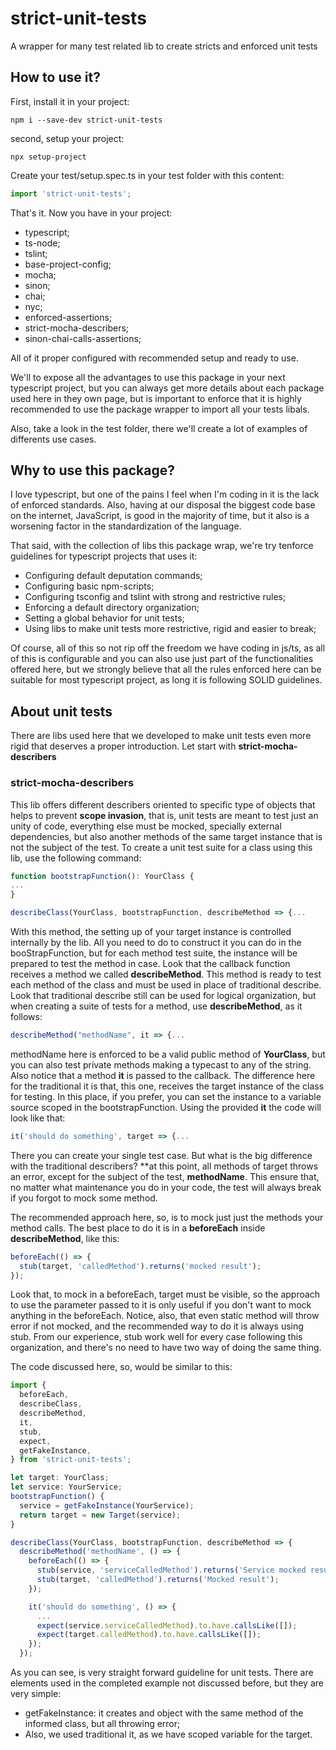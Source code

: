 # strict-unit-tests

A wrapper for many test related lib to create stricts and enforced unit tests

## How to use it?

First, install it in your project:

```batch
npm i --save-dev strict-unit-tests
```
second, setup your project:

```batch
npx setup-project
```

Create your test/setup.spec.ts in your test folder with this content:
```typescript
import 'strict-unit-tests';

```

That's it. Now you have in your project:
* typescript;
* ts-node;
* tslint;
* base-project-config;
* mocha;
* sinon;
* chai;
* nyc;
* enforced-assertions;
* strict-mocha-describers;
* sinon-chai-calls-assertions;

All of it proper configured with recommended setup and ready to use.

We'll to expose all the advantages to use this package in your next typescript project, but you can always get more details about each package used here in they own page, but is important to enforce that it is highly recommended to use the package wrapper to import all your tests libals.

Also, take a look in the test folder, there we'll create a lot of examples of differents use cases.

## Why to use this package?

I love typescript, but one of the pains I feel when I'm coding in it is the lack of enforced standards. Also, having at our disposal the biggest code base on the internet, JavaScript, is good in the majority of time, but it also is a worsening factor in the standardization of the language.

That said, with the collection of libs this package wrap, we're try tenforce guidelines for typescript projects that uses it:
* Configuring default deputation commands;
* Configuring basic npm-scripts;
* Configuring tsconfig and tslint with strong and restrictive rules;
* Enforcing a default directory organization;
* Setting a global behavior for unit tests;
* Using libs to make unit tests more restrictive, rigid and easier to break;

Of course, all of this so not rip off the freedom we have coding in js/ts, as all of this is configurable and you can also use just part of the functionalities offered here, but we strongly believe that all the rules enforced here can be suitable for most typescript project, as long it is following SOLID guidelines.


## About unit tests

There are libs used here that we developed to make unit tests even more rigid that deserves a proper introduction.
Let start with **strict-mocha-describers**

### strict-mocha-describers

This lib offers different describers oriented to specific type of objects that helps to prevent **scope invasion**, that is, unit tests are meant to test just an unity of code, everything else must be mocked, specially external dependencies, but also another methods of the same target instance that is not the subject of the test.
To create a unit test suite for a class using this lib, use the following command:

```typescript
function bootstrapFunction(): YourClass {
...
}

describeClass(YourClass, bootstrapFunction, describeMethod => {... 
```

With this method, the setting up of your target instance is controlled internally by the lib. All you need to do to construct it you can do in the booStrapFunction, but for each method test suite, the instance will be prepared to test the method in case.
Look that the callback function receives a method we called **describeMethod**. This method is ready to test each method of the class and must be used in place of traditional describe.
Look that traditional describe still can be used for logical organization, but when creating a suite of tests for a method, use **describeMethod**, as it follows:

```typescript
describeMethod("methodName", it => {...
```

methodName here is enforced to be a valid public method of **YourClass**, but you can also test private methods making a typecast to any of the string.
Also notice that a method **it** is passed to the callback. The difference here for the traditional it is that, this one, receives the target instance of the class for testing.
In this place, if you prefer, you can set the instance to a variable source scoped in the bootstrapFunction. Using the provided **it** the code will look like that:

```typescript
it('should do something', target => {...
```

There you can create your single test case. But what is the big difference with the traditional describers?
**at this point, all methods of target throws an error, except for the subject of the test, **methodName**.
This ensure that, no matter what maintenance you do in your code, the test will always break if you forgot to mock some method.

The recommended approach here, so, is to mock just just the methods your method calls.
The best place to do it is in a **beforeEach** inside **describeMethod**, like this:

```typescript
beforeEach(() => {
  stub(target, 'calledMethod').returns('mocked result');
});
```

Look that, to mock in a beforeEach, target must be visible, so the approach to use the parameter passed to it is only useful if you don't want to mock anything in the beforeEach.
Notice, also, that even static method will throw error if not mocked, and the recommended way to do it is always using stub. From our experience, stub work well for every case following this organization, and there's no need to have two way of doing the same thing.

The code discussed here, so, would be similar to this:

```typescript
import {
  beforeEach,
  describeClass,
  describeMethod,
  it,
  stub,
  expect,
  getFakeInstance,
} from 'strict-unit-tests';

let target: YourClass;
let service: YourService;
bootstrapFunction() {
  service = getFakeInstance(YourService);
  return target = new Target(service);
}

describeClass(YourClass, bootstrapFunction, describeMethod => {
  describeMethod('methodName', () => {
    beforeEach(() => {
      stub(service, 'serviceCalledMethod').returns('Service mocked result');
      stub(target, 'calledMethod').returns('Mocked result');
    });

    it('should do something', () => {
      ...
      expect(service.serviceCalledMethod).to.have.callsLike([]);
      expect(target.calledMethod).to.have.callsLike([]);
    });
  });
```

As you can see, is very straight forward guideline for unit tests. There are elements used in the completed example not discussed before, but they are very simple:
* getFakeInstance: it creates and object with the same method of the informed class, but all throwing error;
* Also, we used traditional it, as we have scoped variable for the target.

